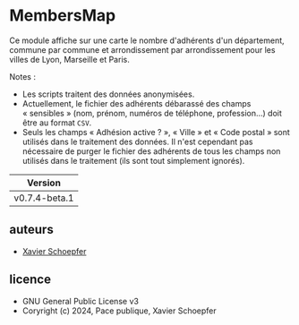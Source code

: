 # MembersMap

Ce module affiche sur une carte le nombre d'adhérents d'un département,
commune par commune et arrondissement par arrondissement pour les villes
de Lyon, Marseille et Paris.

Notes :

* Les scripts traitent des données anonymisées.
* Actuellement, le fichier des adhérents débarassé des champs « sensibles »
  (nom, prénom, numéros de téléphone, profession…)
  doit être au format `CSV`.
* Seuls les champs « Adhésion active ? », « Ville » et « Code postal » sont
  utilisés dans le traitement des données. Il n'est cependant pas nécessaire
  de purger le fichier des adhérents de tous les champs non utilisés dans
  le traitement (ils sont tout simplement ignorés).

| Version |
| :--: |
| v0.7.4-beta.1 |

## auteurs

* [Xavier Schoepfer](mailto:xavier.schoepfer@xs-net.ninja)

## licence

* GNU General Public License v3
* Coryright (c) 2024, Pace publique, Xavier Schoepfer
